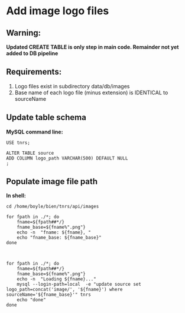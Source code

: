 # Add image logo files

## Warning: 
**Updated CREATE TABLE is only step in main code. Remainder not yet added to DB pipeline**

## Requirements:  
1. Logo files exist in subdirectory data/db/images
2. Base name of each logo file (minus extension) is IDENTICAL to sourceName

## Update table schema 
**MySQL command line:**

```
USE tnrs;

ALTER TABLE source
ADD COLUMN logo_path VARCHAR(500) DEFAULT NULL
;

```

## Populate image file path

**In shell:**  

```
cd /home/boyle/bien/tnrs/api/images

for fpath in ./*; do
	fname=${fpath##*/}
	fname_base=${fname%".png"}
	echo -n  "fname: ${fname}, "
	echo "fname_base: ${fname_base}"
done



for fpath in ./*; do
	fname=${fpath##*/}
	fname_base=${fname%".png"}
	echo -n  "Loading ${fname}..."
	mysql --login-path=local  -e "update source set logo_path=concat('image/', '${fname}') where sourceName='${fname_base}'" tnrs
	echo "done"
done
```
